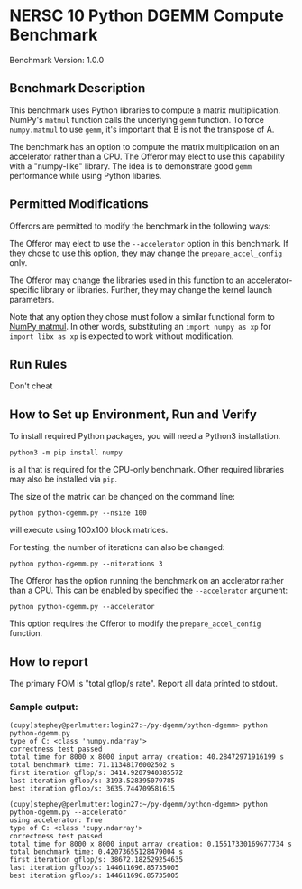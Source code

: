 # NERSC 10 Python DGEMM Compute Benchmark

Benchmark Version: 1.0.0

## Benchmark Description

This benchmark uses Python libraries to compute a
matrix multiplication. NumPy's `matmul` function
calls the underlying `gemm` function. 
To force `numpy.matmul` to use `gemm`, it's important
that B is not the transpose of A.

The benchmark has an option to compute the matrix
multiplication on an accelerator rather than a
CPU. The Offeror may elect to use this capability
with a "numpy-like" library. The idea is to demonstrate
good `gemm` performance while using Python libaries.

## Permitted Modifications

Offerors are permitted to modify the benchmark in the following ways:

The Offeror may elect to use the `--accelerator` option
in this benchmark. If they chose to use this option, they
may change the `prepare_accel_config` only.

The Offeror may change the libraries used in this function
to an accelerator-specific library or libraries. Further,
they may change the kernel launch parameters. 

Note that any
option they chose must follow a similar functional form
to [NumPy matmul](https://numpy.org/doc/stable/reference/generated/numpy.matmul.html).
In other words, substituting an
`import numpy as xp` for `import libx as xp` is expected
to work without modification.

## Run Rules

Don't cheat

## How to Set up Environment, Run and Verify

To install required Python packages, you will need a Python3
installation.

```
python3 -m pip install numpy
```

is all that is required for the CPU-only benchmark. Other required
libraries may also be installed via `pip`.

The size of the matrix can be changed on the command line:

```
python python-dgemm.py --nsize 100
```

will execute using 100x100 block matrices. 

For testing, the number of iterations can also be changed:

```
python python-dgemm.py --niterations 3
```

The Offeror has the option running the benchmark on an 
acclerator rather than a CPU. This can be enabled
by specified the `--accelerator` argument:

```
python python-dgemm.py --accelerator
```

This option requires the Offeror to modify the `prepare_accel_config`
function.

## How to report

The primary FOM is "total gflop/s rate". Report all data printed to stdout.

### Sample output:

```
(cupy)stephey@perlmutter:login27:~/py-dgemm/python-dgemm> python python-dgemm.py
type of C: <class 'numpy.ndarray'>
correctness test passed
total time for 8000 x 8000 input array creation: 40.28472971916199 s
total benchmark time: 71.11348176002502 s
first iteration gflop/s: 3414.9207940385572
last iteration gflop/s: 3193.528395079785
best iteration gflop/s: 3635.744709581615
```

```
(cupy)stephey@perlmutter:login27:~/py-dgemm/python-dgemm> python python-dgemm.py --accelerator
using accelerator: True
type of C: <class 'cupy.ndarray'>
correctness test passed
total time for 8000 x 8000 input array creation: 0.15517330169677734 s
total benchmark time: 0.42073655128479004 s
first iteration gflop/s: 38672.182529254635
last iteration gflop/s: 144611696.85735005
best iteration gflop/s: 144611696.85735005
```
